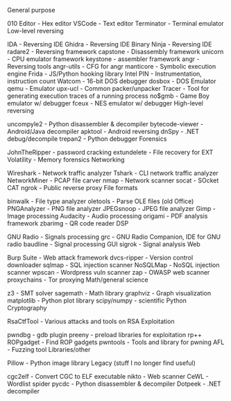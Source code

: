 General purpose

010 Editor - Hex editor
VSCode - Text editor
Terminator - Terminal emulator
Low-level reversing

IDA - Reversing IDE
Ghidra - Reversing IDE
Binary Ninja - Reversing IDE
radare2 - Reversing framework
capstone - Disassembly framework
unicorn - CPU emulator framework
keystone - assembler framework angr - Reversing tools
angr-utils - CFG for angr
manticore - Symbolic execution engine
Frida - JS/Python hooking library
Intel PIN - Instrumentation, instruction count
Watcom - 16-bit DOS debugger
dosbox - DOS Emulator
qemu - Emulator
upx-ucl - Common packer/unpacker
Tracer - Tool for generating execution traces of a running process
no$gmb - Game Boy emulator w/ debugger
fceux - NES emulator w/ debugger
High-level reversing

uncompyle2 - Python disassembler & decompiler
bytecode-viewer - Android/Java decompiler
apktool - Android reversing
dnSpy - .NET debug/decompile
trepan2 - Python debugger
Forensics

JohnTheRipper - password cracking
extundelete - File recovery for EXT
Volatility - Memory forensics
Networking

Wireshark - Network traffic analyzer
Tshark - CLI network traffic analyzer
NetworkMiner - PCAP file carver
nmap - Network scanner
socat - SOcket CAT
ngrok - Public reverse proxy
File formats

binwalk - File type analyzer
oletools - Parse OLE files (old Office)
PNGAnalyzer - PNG file analyzer
JPEGsnoop - JPEG file analyzer
Gimp - Image processing
Audacity - Audio processing
origami - PDF analysis framework
zbarimg - QR code reader
DSP

GNU Radio - Signals processing
grc - GNU Radio Companion, IDE for GNU radio
baudline - Signal processing GUI
sigrok - Signal analysis
Web

Burp Suite - Web attack framework
dvcs-ripper - Version control downloader
sqlmap - SQL injection scanner
NoSQLMap - NoSQL injection scanner
wpscan - Wordpress vuln scanner
zap - OWASP web scanner
proxychains - Tor proxying
Math/general science

z3 - SMT solver
sagemath - Math library
graphviz - Graph visualization
matplotlib - Python plot library
scipy/numpy - scientific Python
Cryptography

RsaCtfTool - Various attacks and tools on RSA
Exploitation

pwndbg - gdb plugin
preeny - preload libraries for exploitation
rp++
ROPgadget - Find ROP gadgets
pwntools - Tools and library for pwning
AFL - Fuzzing tool
Libraries/other

Pillow - Python image library
Legacy (stuff I no longer find useful)

cgc2elf - Convert CGC to ELF executable
nikto - Web scanner
CeWL - Wordlist spider
pycdc - Python disassembler & decompiler
Dotpeek - .NET decompiler
